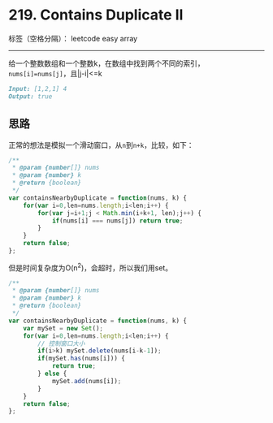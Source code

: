 ﻿# 219. Contains Duplicate II

标签（空格分隔）： leetcode easy array

---

给一个整数数组和一个整数k，在数组中找到两个不同的索引，`nums[i]=nums[j]`，且|j-i|<=k

```md
Input: [1,2,1] 4
Output: true
```

## 思路
正常的想法是模拟一个滑动窗口，从`n`到`n+k`，比较，如下：
```js
/**
 * @param {number[]} nums
 * @param {number} k
 * @return {boolean}
 */
var containsNearbyDuplicate = function(nums, k) {
    for(var i=0,len=nums.length;i<len;i++) {
        for(var j=i+1;j < Math.min(i+k+1, len);j++) {
            if(nums[i] === nums[j]) return true;
        }
    }
    return false;
};
```

但是时间复杂度为O(n<sup>2</sup>)，会超时，所以我们用set。

```js
/**
 * @param {number[]} nums
 * @param {number} k
 * @return {boolean}
 */
var containsNearbyDuplicate = function(nums, k) {
    var mySet = new Set();
    for(var i=0,len=nums.length;i<len;i++) {
        // 控制窗口大小
        if(i>k) mySet.delete(nums[i-k-1]);
        if(mySet.has(nums[i])) {
            return true;
        } else {
            mySet.add(nums[i]);
        }
    }
    return false;
};
```


